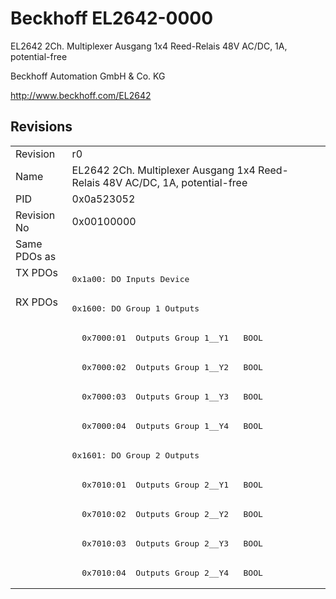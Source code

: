 # Beckhoff EL2642-0000

EL2642 2Ch. Multiplexer Ausgang 1x4 Reed-Relais 48V AC/DC, 1A, potential-free

Beckhoff Automation GmbH & Co. KG

http://www.beckhoff.com/EL2642

## Revisions
<table>
<tr >
<td>Revision</td>
<td><div class="foo">r0</div></td>
</tr>
<tr >
<td>Name</td>
<td><div class="foo">EL2642 2Ch. Multiplexer Ausgang 1x4 Reed-Relais 48V AC/DC, 1A, potential-free</div></td>
</tr>
<tr >
<td>PID</td>
<td><div class="foo">0x0a523052</div></td>
</tr>
<tr >
<td>Revision No</td>
<td><div class="foo">0x00100000</div></td>
</tr>
<tr >
<td>Same PDOs as</td>
<td><div class="foo"></div></td>
</tr>
<tr class="txpdo pdosection">
<td rowspan=1 valign=top>TX PDOs</td>
<td><pre>0x1a00: DO Inputs Device</pre></td>
<td></td>
</tr>
<tr class="rxpdo pdosection">
<td rowspan=10 valign=top>RX PDOs</td>
<td><pre>0x1600: DO Group 1 Outputs</pre></td>
<td></td>
</tr>
<tr class="rxpdo">
<td><pre>  0x7000:01  Outputs Group 1__Y1   BOOL</pre></td>
</tr>
<tr class="rxpdo">
<td><pre>  0x7000:02  Outputs Group 1__Y2   BOOL</pre></td>
</tr>
<tr class="rxpdo">
<td><pre>  0x7000:03  Outputs Group 1__Y3   BOOL</pre></td>
</tr>
<tr class="rxpdo">
<td><pre>  0x7000:04  Outputs Group 1__Y4   BOOL</pre></td>
</tr>
<tr class="rxpdo pdosection">
<td><pre>0x1601: DO Group 2 Outputs</pre></td>
</tr>
<tr class="rxpdo">
<td><pre>  0x7010:01  Outputs Group 2__Y1   BOOL</pre></td>
</tr>
<tr class="rxpdo">
<td><pre>  0x7010:02  Outputs Group 2__Y2   BOOL</pre></td>
</tr>
<tr class="rxpdo">
<td><pre>  0x7010:03  Outputs Group 2__Y3   BOOL</pre></td>
</tr>
<tr class="rxpdo">
<td><pre>  0x7010:04  Outputs Group 2__Y4   BOOL</pre></td>
</tr>
</table>
